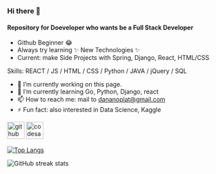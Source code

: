 ### Hi there 👋
#### Repository for Doeveloper who wants be a Full Stack Developer
- Github Beginner :joy:
- Always try learning :sparkles: New Technologies :sparkles:
- Current: make Side Projects with Spring, Django, React, HTML/CSS


Skills: REACT / JS / HTML / CSS / Python / JAVA / jQuery / SQL

- 🔭 I’m currently working on this page. 
- 🌱 I’m currently learning Go, Python, Django, react 
- 📫 How to reach me: mail to dananoplat@gmail.com 
- ⚡ Fun fact: also interested in Data Science, Kaggle 


[<img src='https://cdn.jsdelivr.net/npm/simple-icons@3.0.1/icons/github.svg' alt='github' height='40'>](https://github.com/crwoo)  [<img src='https://cdn.jsdelivr.net/npm/simple-icons@3.0.1/icons/codesandbox.svg' alt='codesandbox' height='40'>](https://codesandbox.io/u/crwoo)  

[![Top Langs](https://github-readme-stats.vercel.app/api/top-langs/?username=crwoo)](https://github.com/anuraghazra/github-readme-stats)

![GitHub streak stats](https://github-readme-streak-stats.herokuapp.com/?user=crwoo)  

